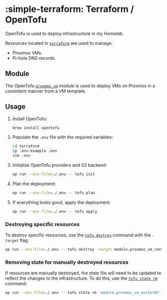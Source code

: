 # :simple-terraform: Terraform / OpenTofu

OpenTofu is used to deploy infrastructure in my Homelab.

Resources located in [`terraform`](https://github.com/dbrennand/home-ops/tree/dev/terraform/) are used to manage:

- Proxmox VMs.
- Pi-hole DNS records.

## Module

The OpenTofu [`proxmox_vm`](https://github.com/dbrennand/home-ops/tree/dev/terraform/modules/proxmox_vm) module is used to deploy VMs on Proxmox in a consistent manner from a VM template.

## Usage

1. Install OpenTofu:

    ```bash
    brew install opentofu
    ```

2. Populate the `.env` file with the required variables:

    ```bash
    cd terraform
    cp .env.example .env
    vim .env
    ```

3. Initialize OpenTofu providers and S3 backend:

    ```bash
    op run --env-file=./.env -- tofu init
    ```

4. Plan the deployment:

    ```bash
    op run --env-file=./.env -- tofu plan
    ```

5. If everything looks good, apply the deployment:

    ```bash
    op run --env-file=./.env -- tofu apply
    ```

### Destroying specific resources

To destroy specific resources, use the [`tofu destroy`](https://opentofu.org/docs/cli/commands/destroy/) command with the `-target` flag:

```bash
op run --env-file=./.env -- tofu destroy -target module.proxmox_vm_control01 -target module.proxmox_vm_worker01 -target module.proxmox_vm_worker02
```

### Removing state for manually destroyed resources

If resources are manually destroyed, the state file will need to be updated to reflect the changes to the infrastructure. To do this, use the [`tofu state rm`](https://opentofu.org/docs/v1.6/cli/commands/state/rm/) command:

```bash
op run --env-file=./.env -- tofu state rm 'module.proxmox_vm_worker02'
```
